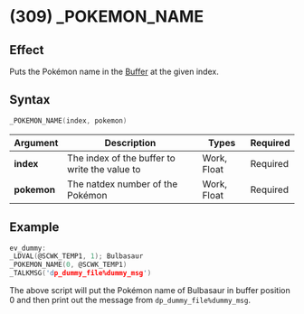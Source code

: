 # (309) _POKEMON_NAME

## Effect

Puts the Pokémon name in the [Buffer](../../introduction.md#text-output-buffer) at the given index.

## Syntax

```c
_POKEMON_NAME(index, pokemon)
```

| Argument | Description | Types | Required |
| - | - | - | - |
| **index** | The index of the buffer to write the value to | Work, Float | Required |
| **pokemon** | The natdex number of the Pokémon | Work, Float | Required |

## Example

```c
ev_dummy:
_LDVAL(@SCWK_TEMP1, 1); Bulbasaur
_POKEMON_NAME(0, @SCWK_TEMP1)
_TALKMSG('dp_dummy_file%dummy_msg')
```

The above script will put the Pokémon name of Bulbasaur in buffer position 0 and then print out the message from `dp_dummy_file%dummy_msg`.
